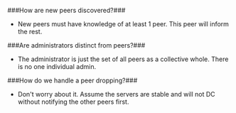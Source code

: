 ###How are new peers discovered?###
- New peers must have knowledge of at least 1 peer. This peer will inform the rest.

###Are administrators distinct from peers?###
- The administrator is just the set of all peers as a collective whole. There is no one individual admin.


###How do we handle a peer dropping?###
- Don't worry about it. Assume the servers are stable and will not DC without notifying the other peers first.

